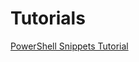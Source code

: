 # Tutorials

[PowerShell Snippets Tutorial](https://medium.com/the-unpopular-opinions-of-a-senior-developer/powershell-snippets-tutorial-de75728ba5b0)
